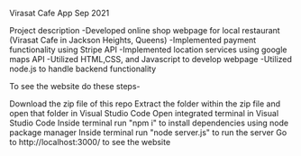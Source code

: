 Virasat Cafe App
Sep 2021

Project description
-Developed online shop webpage for local restaurant (Virasat Cafe in Jackson Heights, Queens)
-Implemented payment functionality using Stripe API
-Implemented location services using google maps API
-Utilized HTML,CSS, and Javascript to develop webpage
-Utilized node.js to handle backend functionality

To see the website do these steps-

Download the zip file of this repo
Extract the folder within the zip file and open that folder in Visual Studio Code
Open integrated terminal in Visual Studio Code
Inside terminal run "npm i" to install dependencies using node package manager
Inside terminal run "node server.js" to run the server
Go to http://localhost:3000/ to see the website
